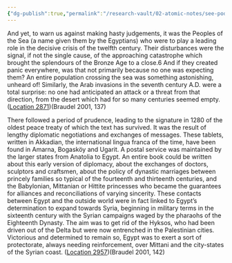 ```yaml
---
{"dg-publish":true,"permalink":"/research-vault/02-atomic-notes/see-podany-2012-on-the-amarna-letters/"}
---
```


And yet, to warn us against making hasty judgements, it was the Peoples of the Sea (a name given them by the Egyptians) who were to play a leading role in the decisive crisis of the twelfth century. Their disturbances were the signal, if not the single cause, of the approaching catastrophe which brought the splendours of the Bronze Age to a close.6 And if they created panic everywhere, was that not primarily because no one was expecting them? An entire population crossing the sea was something astonishing, unheard of! Similarly, the Arab invasions in the seventh century A.D. were a total surprise: no one had anticipated an attack or a threat from that direction, from the desert which had for so many centuries seemed empty. ([Location 2871](https://readwise.io/to_kindle?action=open&asin=B004FEFSCC&location=2871))(Braudel 2001, 137)

There followed a period of prudence, leading to the signature in 1280 of the oldest peace treaty of which the text has survived. It was the result of lengthy diplomatic negotiations and exchanges of messages. These tablets, written in Akkadian, the international lingua franca of the time, have been found in Amarna, Bogasköy and Ugarit. A postal service was maintained by the larger states from Anatolia to Egypt. An entire book could be written about this early version of diplomacy, about the exchanges of doctors, sculptors and craftsmen, about the policy of dynastic marriages between princely families so typical of the fourteenth and thirteenth centuries, and the Babylonian, Mittanian or Hittite princesses who became the guarantees for alliances and reconciliations of varying sincerity. These contacts between Egypt and the outside world were in fact linked to Egypt’s determination to expand towards Syria, beginning in military terms in the sixteenth century with the Syrian campaigns waged by the pharaohs of the Eighteenth Dynasty. The aim was to get rid of the Hyksos, who had been driven out of the Delta but were now entrenched in the Palestinian cities. Victorious and determined to remain so, Egypt was to exert a sort of protectorate, always needing reinforcement, over Mittani and the city-states of the Syrian coast. ([Location 2957](https://readwise.io/to_kindle?action=open&asin=B004FEFSCC&location=2957))(Braudel 2001, 142)